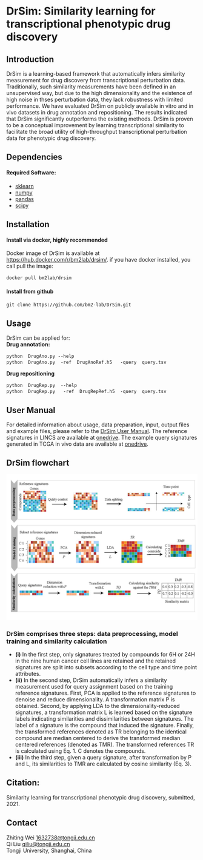 # **DrSim: Similarity learning for transcriptional phenotypic drug discovery**  
## Introduction
DrSim is a learning-based framework that automatically infers similarity measurement for drug discovery from transcriptional perturbation data. Traditionally, such similarity measurements have been defined in an unsupervised way, but due to the high dimensionality and the existence of high noise in thses perturbation data, they lack robustness with limited performance. We have evaluated DrSim on publicly available in vitro and in vivo datasets in drug annotation and repositioning. The results indicated that DrSim significantly outperforms the existing methods. DrSim is proven to be a conceptual improvement by learning transcriptional similarity to facilitate the broad utility of high-throughput transcriptional perturbation data for phenotypic drug discovery.

## Dependencies
#### Required Software:
* [sklearn](https://scikit-learn.org/stable/index.html/)
* [numpy](https://numpy.org/)
* [pandas](https://pandas.pydata.org/)
* [scipy](https://www.scipy.org/)   

## Installation
#### Install via docker, highly recommended
Docker image of DrSim is available at https://hub.docker.com/r/bm2lab/drsim/.
if you have docker installed, you call pull the image:  

    docker pull bm2lab/drsim

#### Install from github   

    git clone https://github.com/bm2-lab/DrSim.git  
    
## Usage
DrSim can be applied for:  
**Drug annotation:**    

    python  DrugAno.py --help
    python  DrugAno.py  -ref  DrugAnoRef.h5   -query  query.tsv
    
**Drug repositioning**    

    python  DrugRep.py  --help
    python  DrugRep.py   -ref  DrugRepRef.h5  -query  query.tsv
    
## User Manual
For detailed information about usage, data preparation, input, output files and example files, please refer to the [DrSim User Manual](/doc/DrSim_User_Manual.md). The reference signatures in LINCS are available at [onedrive](https://tongjieducn-my.sharepoint.com/:f:/g/personal/1810546_tongji_edu_cn/EilBAh48yfNCmgXZGu1kF5AB845goXLHllwhg1Q8d9akjg?e=pusKSM). The example query signatures generated in TCGA in vivo data are available at [onedrive](https://tongjieducn-my.sharepoint.com/:f:/g/personal/1810546_tongji_edu_cn/EsGz1_ulnkBOr4KIW3RIw04BNkB01ShvpfL5aNnosFrfCw?e=hJi0N9).
 
## DrSim flowchart
![](workflow.png)<!-- -->
### **DrSim** comprises three steps: data preprocessing, model training and similarity calculation
* **(i)** In the first step, only signatures treated by compounds for 6H or 24H in the nine human cancer cell lines are retained and the retained signatures are split into subsets according to the cell type and time point attributes. 
*  **(ii)** In the second step, DrSim automatically infers a similarity measurement used for query assignment based on the training reference signatures. First, PCA is applied to the reference signatures to denoise and reduce dimensionality. A transformation matrix P is obtained. Second, by applying LDA to the dimensionality-reduced signatures, a transformation matrix L is learned based on the signature labels indicating similarities and dissimilarities between signatures. The label of a signature is the compound that induced the signature. Finally, the transformed references denoted as TR belonging to the identical compound are median centered to derive the transformed median centered references (denoted as TMR). The transformed references TR is calculated using Eq. 1. C denotes the compounds. 
*  **(iii)** In the third step, given a query signature, after transformation by P and L, its similarities to TMR are calculated by cosine similarity (Eq. 3).
 

## Citation:
Similarity learning for transcriptional phenotypic drug discovery, submitted, 2021.

## Contact
Zhiting Wei 1632738@tongji.edu.cn  
Qi Liu qiliu@tongji.edu.cn  
Tongji University, Shanghai, China
    
    
    
    
    
    
    
    
    
    
    
    
    
    
    
    
    
    


